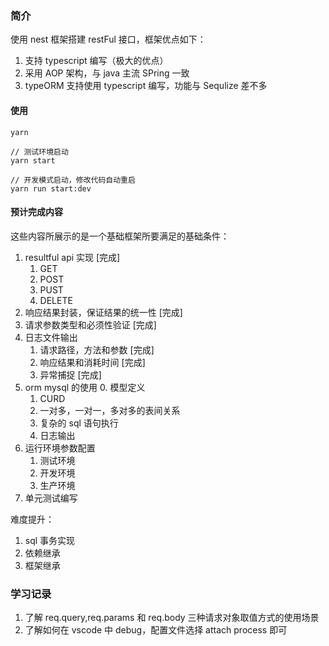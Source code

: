 ### 简介

使用 nest 框架搭建 restFul 接口，框架优点如下：

1. 支持 typescript 编写（极大的优点）
2. 采用 AOP 架构，与 java 主流 SPring 一致
3. typeORM 支持使用 typescript 编写，功能与 Sequlize 差不多

#### 使用

```shell
yarn

// 测试环境启动
yarn start

// 开发模式启动，修改代码自动重启
yarn run start:dev
```

#### 预计完成内容

这些内容所展示的是一个基础框架所要满足的基础条件：

1. resultful api 实现 [完成]
   1. GET
   2. POST
   3. PUST
   4. DELETE
1. 响应结果封装，保证结果的统一性 [完成]
1. 请求参数类型和必须性验证 [完成]
1. 日志文件输出
   1. 请求路径，方法和参数 [完成]
   2. 响应结果和消耗时间 [完成]
   3. 异常捕捉 [完成]
1. orm mysql 的使用
   0. 模型定义
   1. CURD
   1. 一对多，一对一，多对多的表间关系
   1. 复杂的 sql 语句执行
   1. 日志输出
1. 运行环境参数配置
   1. 测试环境
   2. 开发环境
   3. 生产环境
1. 单元测试编写

难度提升：

1. sql 事务实现
2. 依赖继承
3. 框架继承

### 学习记录

1. 了解 req.query,req.params 和 req.body 三种请求对象取值方式的使用场景
2. 了解如何在 vscode 中 debug，配置文件选择 attach process 即可
